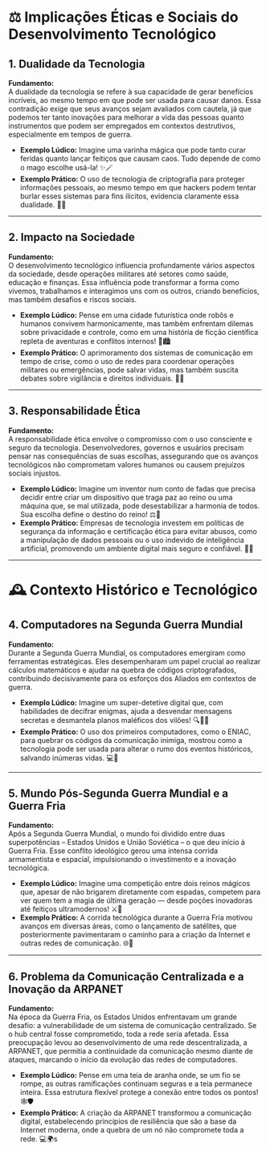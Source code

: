 # ⚖️ Implicações Éticas e Sociais do Desenvolvimento Tecnológico

## 1. Dualidade da Tecnologia
**Fundamento:**  
A dualidade da tecnologia se refere à sua capacidade de gerar benefícios incríveis, ao mesmo tempo em que pode ser usada para causar danos. Essa contradição exige que seus avanços sejam avaliados com cautela, já que podemos ter tanto inovações para melhorar a vida das pessoas quanto instrumentos que podem ser empregados em contextos destrutivos, especialmente em tempos de guerra.

- **Exemplo Lúdico:** Imagine uma varinha mágica que pode tanto curar feridas quanto lançar feitiços que causam caos. Tudo depende de como o mago escolhe usá-la! ✨🪄
- **Exemplo Prático:** O uso de tecnologia de criptografia para proteger informações pessoais, ao mesmo tempo em que hackers podem tentar burlar esses sistemas para fins ilícitos, evidencia claramente essa dualidade. 🔐💥

---

## 2. Impacto na Sociedade
**Fundamento:**  
O desenvolvimento tecnológico influencia profundamente vários aspectos da sociedade, desde operações militares até setores como saúde, educação e finanças. Essa influência pode transformar a forma como vivemos, trabalhamos e interagimos uns com os outros, criando benefícios, mas também desafios e riscos sociais.

- **Exemplo Lúdico:** Pense em uma cidade futurística onde robôs e humanos convivem harmonicamente, mas também enfrentam dilemas sobre privacidade e controle, como em uma história de ficção científica repleta de aventuras e conflitos internos! 🤖🏙️
- **Exemplo Prático:** O aprimoramento dos sistemas de comunicação em tempo de crise, como o uso de redes para coordenar operações militares ou emergências, pode salvar vidas, mas também suscita debates sobre vigilância e direitos individuais. 📡🚨

---

## 3. Responsabilidade Ética
**Fundamento:**  
A responsabilidade ética envolve o compromisso com o uso consciente e seguro da tecnologia. Desenvolvedores, governos e usuários precisam pensar nas consequências de suas escolhas, assegurando que os avanços tecnológicos não comprometam valores humanos ou causem prejuízos sociais injustos.

- **Exemplo Lúdico:** Imagine um inventor num conto de fadas que precisa decidir entre criar um dispositivo que traga paz ao reino ou uma máquina que, se mal utilizada, pode desestabilizar a harmonia de todos. Sua escolha define o destino do reino! ⚖️👑
- **Exemplo Prático:** Empresas de tecnologia investem em políticas de segurança da informação e certificação ética para evitar abusos, como a manipulação de dados pessoais ou o uso indevido de inteligência artificial, promovendo um ambiente digital mais seguro e confiável. 🏢✅

---

# 🕰️ Contexto Histórico e Tecnológico

## 4. Computadores na Segunda Guerra Mundial
**Fundamento:**  
Durante a Segunda Guerra Mundial, os computadores emergiram como ferramentas estratégicas. Eles desempenharam um papel crucial ao realizar cálculos matemáticos e ajudar na quebra de códigos criptografados, contribuindo decisivamente para os esforços dos Aliados em contextos de guerra.

- **Exemplo Lúdico:** Imagine um super-detetive digital que, com habilidades de decifrar enigmas, ajuda a desvendar mensagens secretas e desmantela planos maléficos dos vilões! 🔍🕵️‍♂️
- **Exemplo Prático:** O uso dos primeiros computadores, como o ENIAC, para quebrar os códigos da comunicação inimiga, mostrou como a tecnologia pode ser usada para alterar o rumo dos eventos históricos, salvando inúmeras vidas. 💻📜

---

## 5. Mundo Pós-Segunda Guerra Mundial e a Guerra Fria
**Fundamento:**  
Após a Segunda Guerra Mundial, o mundo foi dividido entre duas superpotências – Estados Unidos e União Soviética – o que deu início à Guerra Fria. Esse conflito ideológico gerou uma intensa corrida armamentista e espacial, impulsionando o investimento e a inovação tecnológica.

- **Exemplo Lúdico:** Imagine uma competição entre dois reinos mágicos que, apesar de não brigarem diretamente com espadas, competem para ver quem tem a magia de última geração — desde poções inovadoras até feitiços ultramodernos! ⚔️🚀
- **Exemplo Prático:** A corrida tecnológica durante a Guerra Fria motivou avanços em diversas áreas, como o lançamento de satélites, que posteriormente pavimentaram o caminho para a criação da Internet e outras redes de comunicação. 🌐📡

---

## 6. Problema da Comunicação Centralizada e a Inovação da ARPANET
**Fundamento:**  
Na época da Guerra Fria, os Estados Unidos enfrentavam um grande desafio: a vulnerabilidade de um sistema de comunicação centralizado. Se o hub central fosse comprometido, toda a rede seria afetada. Essa preocupação levou ao desenvolvimento de uma rede descentralizada, a ARPANET, que permitia a continuidade da comunicação mesmo diante de ataques, marcando o início da evolução das redes de computadores.

- **Exemplo Lúdico:** Pense em uma teia de aranha onde, se um fio se rompe, as outras ramificações continuam seguras e a teia permanece inteira. Essa estrutura flexível protege a conexão entre todos os pontos! 🕸️🛡️
- **Exemplo Prático:** A criação da ARPANET transformou a comunicação digital, estabelecendo princípios de resiliência que são a base da Internet moderna, onde a quebra de um nó não compromete toda a rede. 💻🌍s